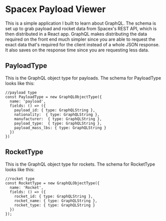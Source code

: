 # Spacex Payload Viewer
This is a simple application I built to learn about GraphQL. The schema is set up to grab payload and rocket data from Spacex's REST API, which is then distributed in a React app. GraphQL makes distributing the data required on the front end much simpler since you are able to request the exact data that's required for the client instead of a whole JSON response. It also saves on the response time since you are requesting less data.

## PayloadType
This is the GraphQL object type for payloads. The schema for PayloadType looks like this:

```
//payload type
const PayloadType = new GraphQLObjectType({
  name: 'payload',
  fields: () => ({
    payload_id: { type: GraphQLString },
    nationality:  { type: GraphQLString },
    manufacturer:  { type: GraphQLString },
    payload_type:  { type: GraphQLString },
    payload_mass_lbs: { type: GraphQLString }
  })
})
```

## RocketType
This is the GraphQL object type for rockets. The schema for RocketType looks like this:
```
//rocket type
const RocketType = new GraphQLObjectType({
  name: 'Rocket',
  fields: () => ({
    rocket_id: { type: GraphQLString },
    rocket_name: { type: GraphQLString },
    rocket_type: { type: GraphQLString }
  })
});
```
